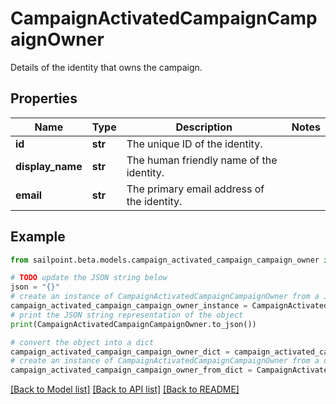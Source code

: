 # CampaignActivatedCampaignCampaignOwner

Details of the identity that owns the campaign.

## Properties

Name | Type | Description | Notes
------------ | ------------- | ------------- | -------------
**id** | **str** | The unique ID of the identity. | 
**display_name** | **str** | The human friendly name of the identity. | 
**email** | **str** | The primary email address of the identity. | 

## Example

```python
from sailpoint.beta.models.campaign_activated_campaign_campaign_owner import CampaignActivatedCampaignCampaignOwner

# TODO update the JSON string below
json = "{}"
# create an instance of CampaignActivatedCampaignCampaignOwner from a JSON string
campaign_activated_campaign_campaign_owner_instance = CampaignActivatedCampaignCampaignOwner.from_json(json)
# print the JSON string representation of the object
print(CampaignActivatedCampaignCampaignOwner.to_json())

# convert the object into a dict
campaign_activated_campaign_campaign_owner_dict = campaign_activated_campaign_campaign_owner_instance.to_dict()
# create an instance of CampaignActivatedCampaignCampaignOwner from a dict
campaign_activated_campaign_campaign_owner_from_dict = CampaignActivatedCampaignCampaignOwner.from_dict(campaign_activated_campaign_campaign_owner_dict)
```
[[Back to Model list]](../README.md#documentation-for-models) [[Back to API list]](../README.md#documentation-for-api-endpoints) [[Back to README]](../README.md)


